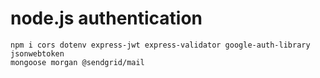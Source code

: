 # node.js authentication

```
npm i cors dotenv express-jwt express-validator google-auth-library jsonwebtoken
mongoose morgan @sendgrid/mail
```
